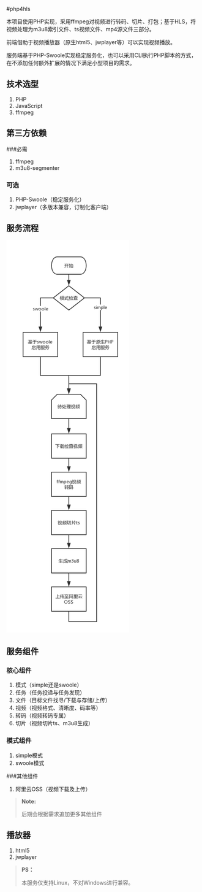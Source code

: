 #php4hls

本项目使用PHP实现，采用ffmpeg对视频进行转码、切片、打包；基于HLS，将视频处理为m3u8索引文件、ts视频文件、mp4源文件三部分。

前端借助于视频播放器（原生html5、jwplayer等）可以实现视频播放。

服务端基于PHP-Swoole实现稳定服务化，也可以采用CLI执行PHP脚本的方式，在不添加任何额外扩展的情况下满足小型项目的需求。

## 技术选型

1. PHP
2. JavaScript
3. ffmpeg

## 第三方依赖

###必需

1. ffmpeg
2. m3u8-segmenter

### 可选

1. PHP-Swoole（稳定服务化）
2. jwplayer（多版本兼容，订制化客户端）

## 服务流程

![服务流程图](doc/php4hls01.png)



## 服务组件

### 核心组件

1. 模式（simple还是swoole）
2. 任务（任务投递与任务发现）
3. 文件（目标文件找寻/下载与存储/上传）
4. 视频（视频格式、清晰度、码率等）
5. 转码（视频转码专属）
6. 切片（视频切片ts、m3u8生成）

### 模式组件

1. simple模式
2. swoole模式

###其他组件

1. 阿里云OSS（视频下载及上传）

> **Note:**
>
> 后期会根据需求追加更多其他组件

## 播放器

1. html5
2. jwplayer




> **PS：**
>
> 本服务仅支持Linux，不对Windows进行兼容。